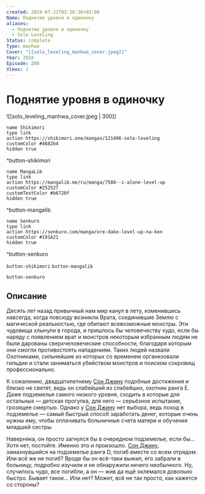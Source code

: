 ```yaml
---
created: 2024-07-21T03:28:36+03:00
Name: Поднятие уровня в одиночку
aliases:
  - Поднятие уровня в одиночку
  - Solo Leveling
Status: complete
Type: manhwa
Cover: "[[solo_leveling_manhwa_cover.jpeg]]"
Year: 2018
Episode: 200
Views: 1
---
```


# Поднятие уровня в одиночку

![[solo_leveling_manhwa_cover.jpeg | 300]]

```button
name Shikimori
type link
action https://shikimori.one/mangas/121496-solo-leveling
customColor #4682b4
hidden true
```
^button-shikimori

```button
name MangaLib
type link
action https://mangalib.me/ru/manga/7580--i-alone-level-up
customColor #252527
customTextColor #b6720f
hidden true
```
^button-mangalib

```button
name Senkuro
type link
action https://senkuro.com/manga/ore-dake-level-up-na-ken
customColor #191A21
hidden true
```
^button-senkuro


`button-shikimori` `button-mangalib`

`button-senkuro`

## Описание

Десять лет назад привычный нам мир канул в лету, изменившись навсегда, когда повсюду возникли Врата, соединившие Землю с магической реальностью, где обитают всевозможные монстры. Эти чудовища хлынули в города, и пришлось бы человечеству худо, если бы наряду с появлением врат и монстров некоторым избранным людям не были дарованы сверхчеловеческие способности, благодаря которым они смогли противостоять нападениям. Таких людей назвали Охотниками, сильнейшие из которых со временем организовали гильдии и стали заниматься убийством монстров и поиском сокровищ профессионально.

К сожалению, двадцатилетнему [Сон Джину](https://shikimori.one/characters/174185-jin-woo-sung) подобные достижения и близко не светят, ведь он слабейший из слабейших, охотник ранга Е. Даже подземелья самого низкого уровня, сходить в которые для остальных — детская прогулка, для него — серьёзное испытание, грозящее смертью. Однако у [Сон Джину](https://shikimori.one/characters/174185-jin-woo-sung) нет выбора, ведь поход в подземелье — самый быстрый способ заработать денег, которые очень нужны ему, чтобы оплачивать больничные счета матери и обучение младшей сестры.

Наверняка, он просто загнулся бы в очередном подземелье, если бы... Хотя нет, постойте. Именно это и произошло. [Сон Джину](https://shikimori.one/characters/174185-jin-woo-sung), замахнувшийся на подземелье ранга D, погиб вместе со всем отрядом. Или всё же не погиб? Вроде бы он всё-таки выжил, его забрали в больницу, подробно изучили и не обнаружили ничего необычного. Ну, случилось чудо, все погибли, а он — жив да ещё оклемался довольно быстро. Бывает такое... Или нет? Может, всё не так просто, как кажется со стороны?
